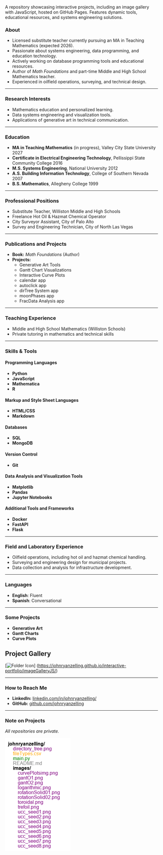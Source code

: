 A repository showcasing interactive projects, including an image gallery with JavaScript, hosted on GitHub Pages. 
Features dynamic tools, educational resources, and systems engineering solutions.

### About  
- Licensed substitute teacher currently pursuing an MA in Teaching Mathematics (expected 2026).  
- Passionate about systems engineering, data programming, and education technology.  
- Actively working on database programming tools and educational resources.  
- Author of *Math Foundations* and part-time Middle and High School Mathematics teacher.  
- Experienced in oilfield operations, surveying, and technical design.  

---

### Research Interests  
- Mathematics education and personalized learning.  
- Data systems engineering and visualization tools.  
- Applications of generative art in technical communication.  

---

### Education  
- **MA in Teaching Mathematics** (in progress), Valley City State University 2027
- **Certificate in Electrical Engineering Technology**, Pellissippi State Community College 2016
- **M.S. Systems Engineering**, National University 2012  
- **A.S. Building Information Technology**, College of Southern Nevada 2007
- **B.S. Mathematics**, Allegheny College 1999

---

### Professional Positions  
- Substitute Teacher, Williston Middle and High Schools  
- Freelance Hot Oil & Hazmat Chemical Operator  
- City Surveyor Assistant, City of Palo Alto  
- Survey and Engineering Technician, City of North Las Vegas  

---

### Publications and Projects  
- **Book:** *Math Foundations* (Author)  
- **Projects:**  
  - Generative Art Tools  
  - Gantt Chart Visualizations  
  - Interactive Curve Plots  
  - calendar app
  - autoclick app
  - dirTree System app
  - moonPhases app
  - FracData Analysis app

---

### Teaching Experience  
- Middle and High School Mathematics (Williston Schools)  
- Private tutoring in mathematics and technical skills  

---

### Skills & Tools  

#### Programming Languages  
- **Python**  
- **JavaScript**  
- **Mathematica**  
- **R**

#### Markup and Style Sheet Languages  
- **HTML/CSS**  
- **Markdown**  

#### Databases  
- **SQL**  
- **MongoDB**  

#### Version Control  
- **Git**  

#### Data Analysis and Visualization Tools  
- **Matplotlib**  
- **Pandas**  
- **Jupyter Notebooks**  

#### Additional Tools and Frameworks  
- **Docker**  
- **FastAPI**  
- **Flask**  

---

### Field and Laboratory Experience  
- Oilfield operations, including hot oil and hazmat chemical handling.  
- Surveying and engineering design for municipal projects.  
- Data collection and analysis for infrastructure development.  

---

### Languages  
- **English**: Fluent  
- **Spanish**: Conversational  

---

### Some Projects  
- **Generative Art**  
- **Gantt Charts**  
- **Curve Plots**  

## Project Gallery

[![Folder Icon](https://img.icons8.com/ios-filled/50/000000/folder-invoices.png)]
(https://johnryanzelling.github.io/interactive-portfolio/imageGalleryJS/)

---

### How to Reach Me  
- **LinkedIn:** [linkedin.com/in/johnryanzelling/](https://www.linkedin.com/in/johnryanzelling/)  
- **GitHub:** [github.com/johnryanzelling](https://github.com/johnryanzelling)  

---

### Note on Projects  
*All repositories are private.*

![Directory Tree](directory_tree.png)
